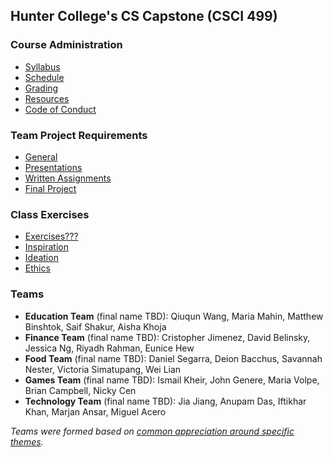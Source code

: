## Hunter College's CS Capstone (CSCI 499)

### Course Administration

* [Syllabus](/docs/Syllabus.pdf)
* [Schedule](/docs/Schedule.md)
* [Grading](/docs/Grading.md)
* [Resources](/docs/Resources.md)
* [Code of Conduct](/CODE_OF_CONDUCT.md)

### Team Project Requirements

* [General](/docs/General.md)
* [Presentations](/docs/Presentations.md)
* [Written Assignments](/docs/WrittenAssignments.md)
* [Final Project](/docs/FinalProject.md)

### Class Exercises

* [Exercises???](/exercises/Exercises.md)
* [Inspiration](/exercises/Inspiration.md)
* [Ideation](/exercises/Ideation.md)
* [Ethics](/exercises/Ethics.md)

### Teams

* **Education Team** (final name TBD): Qiuqun Wang, Maria Mahin, Matthew Binshtok, Saif Shakur, Aisha Khoja
* **Finance Team** (final name TBD): Cristopher Jimenez, David Belinsky, Jessica Ng, Riyadh Rahman, Eunice Hew
* **Food Team** (final name TBD): Daniel Segarra, Deion Bacchus, Savannah Nester, Victoria Simatupang, Wei Lian
* **Games Team** (final name TBD): Ismail Kheir, John Genere, Maria Volpe, Brian Campbell, Nicky Cen
* **Technology Team** (final name TBD): Jia Jiang, Anupam Das, Iftikhar Khan, Marjan Ansar, Miguel Acero

_Teams were formed based on [common appreciation around specific themes](/classes/1.30.19/theme-rankings-groupings.xlsx)._
